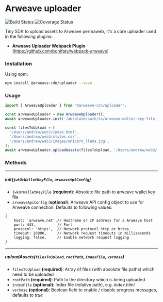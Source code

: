 Arweave uploader
===

[![Build Status](https://travis-ci.com/bonifaty/arweave-uploader.svg?branch=master)](https://travis-ci.com/bonifaty/arweave-uploader)
[![Coverage Status](https://coveralls.io/repos/github/bonifaty/arweave-uploader/badge.svg?branch=master)](https://coveralls.io/github/bonifaty/arweave-uploader?branch=master)

Tiny SDK to upload assets to Arweave permaweb, it's a core uploader used in the following plugins:

* **Arweave Uploader Webpack Plugin** (https://github.com/bonifaty/webpack-arweave)

### Installation

Using npm:

```sh
npm install @arweave-cdn/uploader --save 
```

### Usage

```js
import { ArweaveUploader } from '@arweave-cdn/uploader';

const arweaveUploader = new ArweaveUploader();
await arweaveUploader.init('/absolute/path/to/arweave-wallet-key-file.json');

const filesToUpload = [
  '/Users/andrew/web3/index.html',
  '/Users/andrew/web3/styles.css',
  '/Users/andrew/web3/images/unicorn_llama.jpg',
];
await arweaveUploader.uploadAssets(filesToUpload, '/Users/andrew/web3/', 'index.html');
```

### Methods

--- 
##### init(`jwkOrWalletKeyFile`, `arweaveApiConfig`)

- `jwkOrWalletKeyFile` (**required**): Absolute file path to arweave wallet key file
- `arweaveApiConfig` (**optional**): Arweave API config object to use for Arweave connection. Defaults to following values:
```
{
    host: 'arweave.net',// Hostname or IP address for a Arweave host
    port: 443,          // Port
    protocol: 'https',  // Network protocol http or https
    timeout: 20000,     // Network request timeouts in milliseconds
    logging: false,     // Enable network request logging
}
```

----

##### uploadAssets(`filesToUpload`, `rootPath`, `indexFile`, `verbose`)

- `filesToUpload` **(required)**: Array of files (with absolute file paths) which need to be uploaded 
- `rootPath` **(required)**: Path to the directory which is being uploaded
- `indexFile` **(optional)**: Index file (relative path), e.g. _index.html_
- `verbose` **(optional)**: Boolean field to enable / disable progress messages, defaults to _true_
